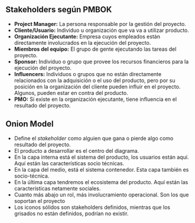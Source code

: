 ## Stakeholders según PMBOK

- **Project Manager:** La persona responsable por la gestión del proyecto.
- **Cliente/Usuario:** Individuo u organización que va va a utilizar producto.
- **Organización Ejecutante:** Empresa cuyos empleados están directamente involucrados en la ejecución del proyecto.
- **Miembros del equipo:** El grupo de gente ejecutando las tareas del proyecto.
- **Sponsor:** Individuo o grupo que provee los recursos financieros para la ejecución del proyecto.
- **Influencers:** Individuos o grupos que no están directamente relacionados con la adquisición o el uso del producto, pero por su posición en la organización del cliente pueden influir en el proyecto. Algunos, pueden estar en contra del producto.
- **PMO:** Si existe en la organización ejecutante, tiene influencia en el resultado del proyecto.

## Onion Model

- Define el *stakeholder* como alguien que gana o pierde algo como resultado del proyecto.
- El producto a desarrollar es el centro del diagrama.
- En la capa interna está el sistema del producto, los usuarios están aquí. Aquí están las características socio técnicas.
- En la capa del medio, está el sistema contenedor. Esta capa también es socio-técnica.
- En la última capa tendremos el ecosistema del producto. Aquí están las características netamente sociales.
- Cuanto más abajo un rol, más involucramiento operacional. Son los que soportan el proyecto
- Los iconos sólidos son stakeholders definidos, mientras que los grisados no están definidos, podrían no existir.
